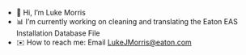 - 👋 Hi, I’m Luke Morris
- 📊 I’m currently working on cleaning and translating the Eaton EAS Installation Database File
- ✉️ How to reach me: Email LukeJMorris@eaton.com

<!---
LukeJMorris-eaton/LukeJMorris-eaton is a ✨ special ✨ repository because its `README.md` (this file) appears on your GitHub profile.
You can click the Preview link to take a look at your changes.
--->
